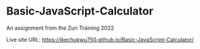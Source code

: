 # Basic-JavaScript-Calculator
An assignment from the Zuri Training 2022

Live site URL: https://ikechukwu750.github.io/Basic-JavaScript-Calculator/
